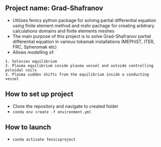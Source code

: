 ## Project name: Grad-Shafranov
- Utilizes fenics python package for solving partial differential equation using finite element method and mshr pachage for creating arbitrary calculations domains and finite elements meshes 
- The main purpose of this project is to solve Grad-Shafranov partial differential equation in various tokamak installations (MEPhIST, ITER, FRC, Spheromak etc)
- Allows modelling of: 
```
1. Soloviev equilibrium
2. Plasma equilibrium inside plasma vessel and outside controlling poloidal coils
3. Plasma sudden shifts from the equilibrium inside a conducting vessel
```

## How to set up project
- Clone the repository and navigate to created folder
- `conda env create -f environment.yml`

## How to launch
- `conda activate fenicsproject`
